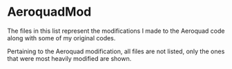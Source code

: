 # AeroquadMod

The files in this list represent the modifications I made to the Aeroquad code along with some of my original codes. 

Pertaining to the Aeroquad modification, all files are not listed, only the ones that were most heavily modified are shown. 
